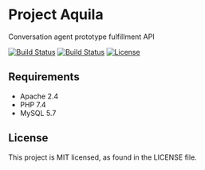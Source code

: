 # Project Aquila
Conversation agent prototype fulfillment API

[![Build Status](https://travis-ci.org/kgbph/project-aquila.svg?branch=master)](https://travis-ci.org/kgbph/project-aquila)
[![Build Status](https://cloud.drone.io/api/badges/kgbph/project-aquila/status.svg)](https://cloud.drone.io/kgbph/project-aquila)
[![License](https://img.shields.io/github/license/kgbph/project-aquila.svg?style=popout)](https://github.com/kgbph/project-aquila/blob/master/LICENSE)

## Requirements
- Apache 2.4
- PHP 7.4
- MySQL 5.7

## License
This project is MIT licensed, as found in the LICENSE file.
